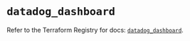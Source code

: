 # `datadog_dashboard`

Refer to the Terraform Registry for docs: [`datadog_dashboard`](https://registry.terraform.io/providers/datadog/datadog/3.76.0/docs/resources/dashboard).
